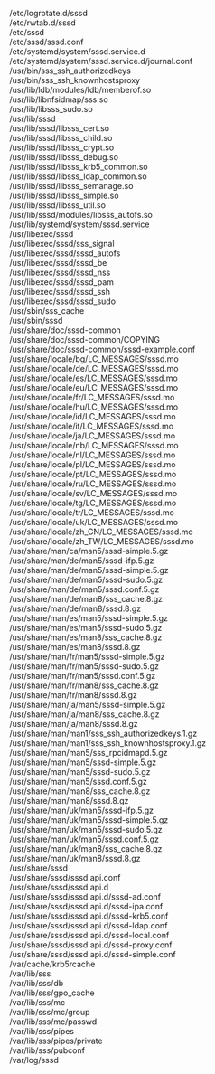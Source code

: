 /etc/logrotate.d/sssd  
/etc/rwtab.d/sssd  
/etc/sssd  
/etc/sssd/sssd.conf  
/etc/systemd/system/sssd.service.d  
/etc/systemd/system/sssd.service.d/journal.conf  
/usr/bin/sss\_ssh\_authorizedkeys  
/usr/bin/sss\_ssh\_knownhostsproxy  
/usr/lib/ldb/modules/ldb/memberof.so  
/usr/lib/libnfsidmap/sss.so  
/usr/lib/libsss\_sudo.so  
/usr/lib/sssd  
/usr/lib/sssd/libsss\_cert.so  
/usr/lib/sssd/libsss\_child.so  
/usr/lib/sssd/libsss\_crypt.so  
/usr/lib/sssd/libsss\_debug.so  
/usr/lib/sssd/libsss\_krb5\_common.so  
/usr/lib/sssd/libsss\_ldap\_common.so  
/usr/lib/sssd/libsss\_semanage.so  
/usr/lib/sssd/libsss\_simple.so  
/usr/lib/sssd/libsss\_util.so  
/usr/lib/sssd/modules/libsss\_autofs.so  
/usr/lib/systemd/system/sssd.service  
/usr/libexec/sssd  
/usr/libexec/sssd/sss\_signal  
/usr/libexec/sssd/sssd\_autofs  
/usr/libexec/sssd/sssd\_be  
/usr/libexec/sssd/sssd\_nss  
/usr/libexec/sssd/sssd\_pam  
/usr/libexec/sssd/sssd\_ssh  
/usr/libexec/sssd/sssd\_sudo  
/usr/sbin/sss\_cache  
/usr/sbin/sssd  
/usr/share/doc/sssd-common  
/usr/share/doc/sssd-common/COPYING  
/usr/share/doc/sssd-common/sssd-example.conf  
/usr/share/locale/bg/LC\_MESSAGES/sssd.mo  
/usr/share/locale/de/LC\_MESSAGES/sssd.mo  
/usr/share/locale/es/LC\_MESSAGES/sssd.mo  
/usr/share/locale/eu/LC\_MESSAGES/sssd.mo  
/usr/share/locale/fr/LC\_MESSAGES/sssd.mo  
/usr/share/locale/hu/LC\_MESSAGES/sssd.mo  
/usr/share/locale/id/LC\_MESSAGES/sssd.mo  
/usr/share/locale/it/LC\_MESSAGES/sssd.mo  
/usr/share/locale/ja/LC\_MESSAGES/sssd.mo  
/usr/share/locale/nb/LC\_MESSAGES/sssd.mo  
/usr/share/locale/nl/LC\_MESSAGES/sssd.mo  
/usr/share/locale/pl/LC\_MESSAGES/sssd.mo  
/usr/share/locale/pt/LC\_MESSAGES/sssd.mo  
/usr/share/locale/ru/LC\_MESSAGES/sssd.mo  
/usr/share/locale/sv/LC\_MESSAGES/sssd.mo  
/usr/share/locale/tg/LC\_MESSAGES/sssd.mo  
/usr/share/locale/tr/LC\_MESSAGES/sssd.mo  
/usr/share/locale/uk/LC\_MESSAGES/sssd.mo  
/usr/share/locale/zh\_CN/LC\_MESSAGES/sssd.mo  
/usr/share/locale/zh\_TW/LC\_MESSAGES/sssd.mo  
/usr/share/man/ca/man5/sssd-simple.5.gz  
/usr/share/man/de/man5/sssd-ifp.5.gz  
/usr/share/man/de/man5/sssd-simple.5.gz  
/usr/share/man/de/man5/sssd-sudo.5.gz  
/usr/share/man/de/man5/sssd.conf.5.gz  
/usr/share/man/de/man8/sss\_cache.8.gz  
/usr/share/man/de/man8/sssd.8.gz  
/usr/share/man/es/man5/sssd-simple.5.gz  
/usr/share/man/es/man5/sssd-sudo.5.gz  
/usr/share/man/es/man8/sss\_cache.8.gz  
/usr/share/man/es/man8/sssd.8.gz  
/usr/share/man/fr/man5/sssd-simple.5.gz  
/usr/share/man/fr/man5/sssd-sudo.5.gz  
/usr/share/man/fr/man5/sssd.conf.5.gz  
/usr/share/man/fr/man8/sss\_cache.8.gz  
/usr/share/man/fr/man8/sssd.8.gz  
/usr/share/man/ja/man5/sssd-simple.5.gz  
/usr/share/man/ja/man8/sss\_cache.8.gz  
/usr/share/man/ja/man8/sssd.8.gz  
/usr/share/man/man1/sss\_ssh\_authorizedkeys.1.gz  
/usr/share/man/man1/sss\_ssh\_knownhostsproxy.1.gz  
/usr/share/man/man5/sss\_rpcidmapd.5.gz  
/usr/share/man/man5/sssd-simple.5.gz  
/usr/share/man/man5/sssd-sudo.5.gz  
/usr/share/man/man5/sssd.conf.5.gz  
/usr/share/man/man8/sss\_cache.8.gz  
/usr/share/man/man8/sssd.8.gz  
/usr/share/man/uk/man5/sssd-ifp.5.gz  
/usr/share/man/uk/man5/sssd-simple.5.gz  
/usr/share/man/uk/man5/sssd-sudo.5.gz  
/usr/share/man/uk/man5/sssd.conf.5.gz  
/usr/share/man/uk/man8/sss\_cache.8.gz  
/usr/share/man/uk/man8/sssd.8.gz  
/usr/share/sssd  
/usr/share/sssd/sssd.api.conf  
/usr/share/sssd/sssd.api.d  
/usr/share/sssd/sssd.api.d/sssd-ad.conf  
/usr/share/sssd/sssd.api.d/sssd-ipa.conf  
/usr/share/sssd/sssd.api.d/sssd-krb5.conf  
/usr/share/sssd/sssd.api.d/sssd-ldap.conf  
/usr/share/sssd/sssd.api.d/sssd-local.conf  
/usr/share/sssd/sssd.api.d/sssd-proxy.conf  
/usr/share/sssd/sssd.api.d/sssd-simple.conf  
/var/cache/krb5rcache  
/var/lib/sss  
/var/lib/sss/db  
/var/lib/sss/gpo\_cache  
/var/lib/sss/mc  
/var/lib/sss/mc/group  
/var/lib/sss/mc/passwd  
/var/lib/sss/pipes  
/var/lib/sss/pipes/private  
/var/lib/sss/pubconf  
/var/log/sssd  
